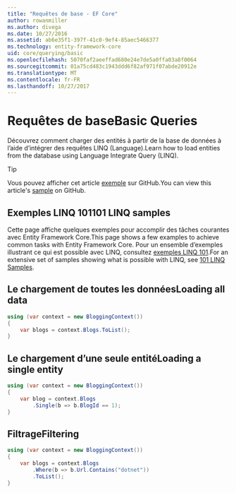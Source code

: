 ```yaml
---
title: "Requêtes de base - EF Core"
author: rowanmiller
ms.author: divega
ms.date: 10/27/2016
ms.assetid: ab6e35f1-397f-41c0-9ef4-85aec5466377
ms.technology: entity-framework-core
uid: core/querying/basic
ms.openlocfilehash: 5070faf2aeeffad680e24e7de5a0ffa03a8f0064
ms.sourcegitcommit: 01a75cd483c1943ddd6f82af971f07abde20912e
ms.translationtype: MT
ms.contentlocale: fr-FR
ms.lasthandoff: 10/27/2017
---
```

# <a name="basic-queries"></a><span data-ttu-id="80ed9-102">Requêtes de base</span><span class="sxs-lookup"><span data-stu-id="80ed9-102">Basic Queries</span></span>

<span data-ttu-id="80ed9-103">Découvrez comment charger des entités à partir de la base de données à l’aide d’intégrer des requêtes LINQ (Language).</span><span class="sxs-lookup"><span data-stu-id="80ed9-103">Learn how to load entities from the database using Language Integrate Query (LINQ).</span></span>

> [!TIP]  
> <span data-ttu-id="80ed9-104">Vous pouvez afficher cet article [exemple](https://github.com/aspnet/EntityFramework.Docs/tree/master/samples/core/Querying) sur GitHub.</span><span class="sxs-lookup"><span data-stu-id="80ed9-104">You can view this article's [sample](https://github.com/aspnet/EntityFramework.Docs/tree/master/samples/core/Querying) on GitHub.</span></span>

## <a name="101-linq-samples"></a><span data-ttu-id="80ed9-105">Exemples LINQ 101</span><span class="sxs-lookup"><span data-stu-id="80ed9-105">101 LINQ samples</span></span>

<span data-ttu-id="80ed9-106">Cette page affiche quelques exemples pour accomplir des tâches courantes avec Entity Framework Core.</span><span class="sxs-lookup"><span data-stu-id="80ed9-106">This page shows a few examples to achieve common tasks with Entity Framework Core.</span></span> <span data-ttu-id="80ed9-107">Pour un ensemble d’exemples illustrant ce qui est possible avec LINQ, consultez [exemples LINQ 101](https://code.msdn.microsoft.com/101-LINQ-Samples-3fb9811b).</span><span class="sxs-lookup"><span data-stu-id="80ed9-107">For an extensive set of samples showing what is possible with LINQ, see [101 LINQ Samples](https://code.msdn.microsoft.com/101-LINQ-Samples-3fb9811b).</span></span>

## <a name="loading-all-data"></a><span data-ttu-id="80ed9-108">Le chargement de toutes les données</span><span class="sxs-lookup"><span data-stu-id="80ed9-108">Loading all data</span></span>

<!-- [!code-csharp[Main](samples/core/Querying/Querying/Basics/Sample.cs)] -->
``` csharp
using (var context = new BloggingContext())
{
    var blogs = context.Blogs.ToList();
}
```

## <a name="loading-a-single-entity"></a><span data-ttu-id="80ed9-109">Le chargement d’une seule entité</span><span class="sxs-lookup"><span data-stu-id="80ed9-109">Loading a single entity</span></span>

<!-- [!code-csharp[Main](samples/core/Querying/Querying/Basics/Sample.cs)] -->
``` csharp
using (var context = new BloggingContext())
{
    var blog = context.Blogs
        .Single(b => b.BlogId == 1);
}
```

## <a name="filtering"></a><span data-ttu-id="80ed9-110">Filtrage</span><span class="sxs-lookup"><span data-stu-id="80ed9-110">Filtering</span></span>

<!-- [!code-csharp[Main](samples/core/Querying/Querying/Basics/Sample.cs)] -->
``` csharp
using (var context = new BloggingContext())
{
    var blogs = context.Blogs
        .Where(b => b.Url.Contains("dotnet"))
        .ToList();
}
```
